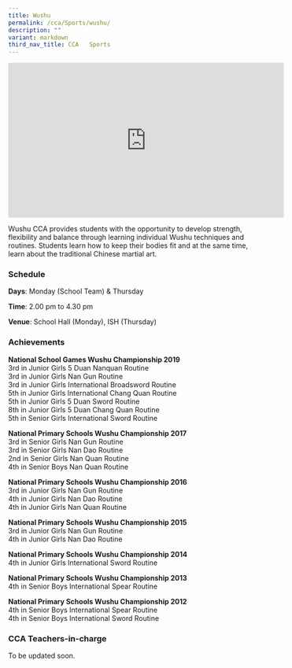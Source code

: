 ```yaml
---
title: Wushu
permalink: /cca/Sports/wushu/
description: ""
variant: markdown
third_nav_title: CCA   Sports
---
```

<center><iframe width="560" height="315" src="https://www.youtube.com/embed/IQRUjZ9wp7M" title="Wushu" frameborder="0" allow="accelerometer; autoplay; clipboard-write; encrypted-media; gyroscope; picture-in-picture" allowfullscreen=""></iframe></center>

Wushu CCA provides students with the opportunity to develop strength, flexibility and balance through learning individual Wushu techniques and routines. Students learn how to keep their bodies fit and at the same time, learn about the traditional Chinese martial art.

  

### Schedule

**Days**: Monday (School Team) &amp; Thursday

**Time**: 2.00 pm to 4.30 pm

**Venue**: School Hall (Monday), ISH (Thursday)

  

### Achievements

**National School Games Wushu Championship 2019**    
3rd in Junior Girls 5 Duan Nanquan Routine   
3rd in Junior Girls Nan Gun Routine   
3rd in Junior Girls International Broadsword Routine   
5th in Junior Girls International Chang Quan Routine   
5th in Junior Girls 5 Duan Sword Routine   
8th in Junior Girls 5 Duan Chang Quan Routine   
5th in Senior Girls International Sword Routine

  

**National Primary Schools Wushu Championship 2017**   
3rd in Senior Girls Nan Gun Routine   
3rd in Senior Girls Nan Dao Routine   
2nd in Senior Girls Nan Quan Routine    
4th in Senior Boys Nan Quan Routine

  

**National Primary Schools Wushu Championship 2016**     
3rd in Junior Girls Nan Gun Routine   
4th in Junior Girls Nan Dao Routine    
4th in Junior Girls Nan Quan Routine

  

**National Primary Schools Wushu Championship 2015**    
3rd in Junior Girls Nan Gun Routine    
4th in Junior Girls Nan Dao Routine

  

**National Primary Schools Wushu Championship 2014**   
4th in Junior Girls International Sword Routine

  

**National Primary Schools Wushu Championship 2013**   
4th in Senior Boys International Spear Routine

  

**National Primary Schools Wushu Championship 2012**   
4th in Senior Boys International Spear Routine    
4th in Senior Boys International Sword Routine

  

### CCA Teachers-in-charge

To be updated soon.
